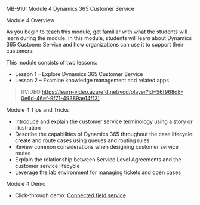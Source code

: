 

MB-910: Module 4 Dynamics 365 Customer Service

Module 4 Overview

As you begin to teach this module, get familiar with what the students will learn during the module. In this module, students will learn about Dynamics 365 Customer Service and how organizations can use it to support their customers. 

This module consists of two lessons:

- Lesson 1 – Explore Dynamics 365 Customer Service
- Lesson 2 – Examine knowledge management and related apps
 
> [!VIDEO https://learn-video.azurefd.net/vod/player?id=56f968d8-0e6d-46ef-9f71-49389ae14f13]

Module 4 Tips and Tricks

- Introduce and explain the customer service terminology using a story or illustration
- Describe the capabilities of Dynamics 365 throughout the case lifecycle: create and route cases using queues and routing rules
- Review common considerations when designing customer service routes
- Explain the relationship between Service Level Agreements and the customer service lifecycle
- Leverage the lab environment for managing tickets and open cases

Module 4 Demo

- Click-through demo: [Connected field service](https://microsoftlearning.github.io/click-throughs/docs/mb-910/version2/LP-FS-M2-CFS/index.html)
